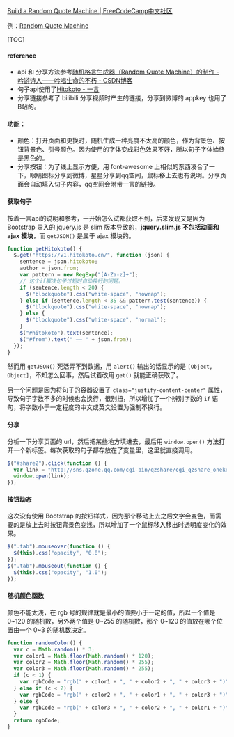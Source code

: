 [Build a Random Quote Machine | FreeCodeCamp中文社区](https://freecodecamp.cn/challenges/build-a-random-quote-machine)

例：[Random Quote Machine](https://codepen.io/hezag/full/ZGxOLX/)

[TOC]

#### reference

- api 和 分享方法参考[随机格言生成器（Random Quote Machine）的制作 - 吟游诗人——吟唱生命的不朽 - CSDN博客](https://blog.csdn.net/qq_32623363/article/details/75187852)
- 句子api使用了[Hitokoto - 一言](https://hitokoto.cn/)
- 分享链接参考了 bilibili 分享视频时产生的链接，分享到微博的 appkey 也用了B站的。

#### 功能：

- 颜色：打开页面和更换时，随机生成一种亮度不太高的颜色，作为背景色、按钮背景色、引号颜色。因为使用的字体变成彩色效果不好，所以句子字体始终是黑色的。
- 分享按钮：为了线上显示方便，用 font-awesome 上相似的东西凑合了一下，眼睛图标分享到微博，星星分享到qq空间，鼠标移上去也有说明。分享页面会自动填入句子内容，qq空间会附带一言的链接。

#### 获取句子

按着一言api的说明和参考，一开始怎么试都获取不到，后来发现又是因为 Bootstrap 导入的 jquery.js 是 slim 版本导致的，**jquery.slim.js 不包括动画和 ajax 模块**，而 `getJSON()` 是属于 ajax 模块的。

```javascript
function getHitokoto() {
  $.get("https://v1.hitokoto.cn/", function (json) {
    sentence = json.hitokoto;
    author = json.from;
    var pattern = new RegExp("[A-Za-z]+");
    // 这个if解决句子过短时自动换行的问题。
    if (sentence.length < 20) {
      $("blockquote").css("white-space", "nowrap");
    } else if (sentence.length < 35 && pattern.test(sentence)) {
      $("blockquote").css("white-space", "nowrap");
    } else {
      $("blockquote").css("white-space", "normal");
    }
    $("#hitokoto").text(sentence);
    $("#from").text(" —— " + json.from);
  });
}
```

然而用 `getJSON()` 死活弄不到数据，用 `alert()` 输出的话显示的是 `[Object, Object]`，不知怎么回事，然后试着改用 `get()` 就能正确获取了。

另一个问题是因为将句子的容器设置了 `class="justify-content-center"` 属性，导致句子字数不多的时候也会换行，很别扭，所以增加了一个辨别字数的 `if` 语句，将字数小于一定程度的中文或英文设置为强制不换行。

#### 分享

分析一下分享页面的 url，然后把某些地方填进去，最后用 `window.open()` 方法打开一个新标签。每次获取的句子都存放在了变量里，这里就直接调用。

```javascript
$("#share2").click(function () {
  var link = "http://sns.qzone.qq.com/cgi-bin/qzshare/cgi_qzshare_onekey?url=https%3A%2F%2Fhitokoto.cn%2F&desc=" + sentence + " —— " + author + "&summary=我发现了一个好句子" + "&title=句子分享";
  window.open(link);
});
```

#### 按钮动态

这次没有使用 Bootstrap 的按钮样式，因为那个移动上去之后文字会变色，而需要的是放上去时按钮背景色变浅，所以增加了一个鼠标移入移出时透明度变化的效果。

```javascript
$(".tab").mouseover(function () {
  $(this).css("opacity", "0.8");
});
$(".tab").mouseout(function () {
  $(this).css("opacity", "1.0");
});
```

#### 随机颜色函数

颜色不能太浅，在 rgb 号的规律就是最小的值要小于一定的值，所以一个值是 0~120 的随机数，另外两个值是 0~255 的随机数，那个 0~120 的值放在哪个位置由一个 0~3 的随机数决定。

```javascript
function randomColor() {
  var c = Math.random() * 3;
  var color1 = Math.floor(Math.random() * 120);
  var color2 = Math.floor(Math.random() * 255);
  var color3 = Math.floor(Math.random() * 255);
  if (c < 1) {
    var rgbCode = "rgb(" + color1 + ", " + color2 + ", " + color3 + ")";
  } else if (c < 2) {
    var rgbCode = "rgb(" + color2 + ", " + color1 + ", " + color3 + ")";
  } else {
    var rgbCode = "rgb(" + color3 + ", " + color2 + ", " + color1 + ")";
  }
  return rgbCode;
}
```

